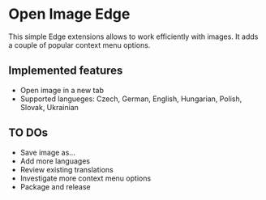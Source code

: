 # Open Image Edge

This simple Edge extensions allows to work efficiently with images. It adds a couple of popular context menu options.

## Implemented features

* Open image in a new tab
* Supported langueges: Czech, German, English, Hungarian, Polish, Slovak, Ukrainian

## TO DOs

* Save image as...
* Add more languages
* Review existing translations
* Investigate more context menu options
* Package and release
